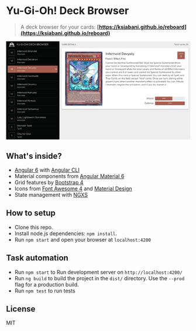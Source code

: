 # Yu-Gi-Oh! Deck Browser

> A deck browser for your cards: **[https://ksiabani.github.io/reboard](https://ksiabani.github.io/reboard)**

![alt text](https://raw.githubusercontent.com/ksiabani/yugioh-deck-browser/master/src/assets/images/screenshot.png "Yu-Gi-Oh! Deck Browser")

## What's inside?

* [Angular 6](https://github.com/angular/angular) with [Angular CLI](https://cli.angular.io/)
* Material components from [Angular Material 6](https://github.com/angular/material2)
* Grid features by [Bootstrap 4](https://getbootstrap.com)
* Icons from [Font Awesome 4](https://fontawesome.com/v4.7.0/) and [Material Design](https://material.io/tools/icons/?style=baseline)
* State management with [NGXS](https://ngxs.gitbook.io/ngxs/)

## How to setup

- Clone this repo.
- Install node.js dependencies: `npm install`.
- Run `npm start` and open your browser at `localhost:4200`


## Task automation

- Run `npm start` to Run development server on `http://localhost:4200/`
- Run `ng build` to build the project in the `dist/` directory. Use the `--prod` flag for a production build.
- Run `npm test` to run tests


## License

MIT

